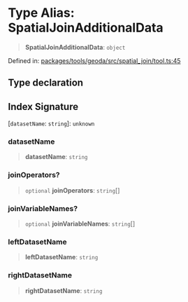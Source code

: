 # Type Alias: SpatialJoinAdditionalData

> **SpatialJoinAdditionalData**: `object`

Defined in: [packages/tools/geoda/src/spatial\_join/tool.ts:45](https://github.com/GeoDaCenter/openassistant/blob/dc72d81a35cf8e46295657303846fbb4ad891993/packages/tools/geoda/src/spatial_join/tool.ts#L45)

## Type declaration

## Index Signature

\[`datasetName`: `string`\]: `unknown`

### datasetName

> **datasetName**: `string`

### joinOperators?

> `optional` **joinOperators**: `string`[]

### joinVariableNames?

> `optional` **joinVariableNames**: `string`[]

### leftDatasetName

> **leftDatasetName**: `string`

### rightDatasetName

> **rightDatasetName**: `string`
